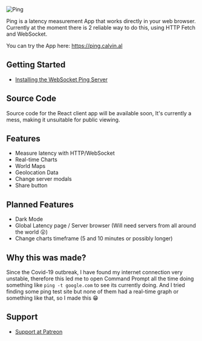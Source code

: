 ![Ping](https://i.imgur.com/0S4Kp6g.png)

Ping is a latency measurement App that works directly in your web browser. Currently at the moment there is 2 reliable way to do this, using HTTP Fetch and WebSocket.

You can try the App here: https://ping.calvin.al

## Getting Started
- [Installing the WebSocket Ping Server](https://github.com/calvinalx/ping/wiki/Installing-the-WebSocket-Ping-Server)

## Source Code
Source code for the React client app will be available soon, It's currently a mess, making it unsuitable for public viewing.

## Features
- Measure latency with HTTP/WebSocket
- Real-time Charts
- World Maps
- Geolocation Data
- Change server modals
- Share button

## Planned Features
- Dark Mode
- Global Latency page / Server browser (Will need servers from all around the world 😮)
- Change charts timeframe (5 and 10 minutes or possibly longer)

## Why this was made?
Since the Covid-19 outbreak, I have found my internet connection very unstable, therefore this led me to open Command Prompt all the time doing something like `ping -t google.com` to see its currently doing.
And I tried finding some ping test site but none of them had a real-time graph or something like that, so I made this 😁

## Support
- [Support at Patreon](https://patreon.com/calvinalx)
